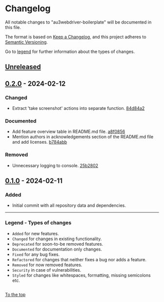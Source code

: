 #####

# Changelog

All notable changes to "au3webdriver-boilerplate" will be documented in this file.

The format is based on [Keep a Changelog](https://keepachangelog.com/en/1.0.0/),
and this project adheres to [Semantic Versioning](https://semver.org/spec/v2.0.0.html).

Go to [legend](#legend---types-of-changes) for further information about the types of changes.

## [Unreleased]

## [0.2.0] - 2024-02-12

### Changed

- Extract 'take screenshot' actions into separate function. [84d84a2](https://github.com/Sven-Seyfert/au3webdriver-boilerplate/-/commit/84d84a201cebed17943feabefc3899a1726837f0)

### Documented

- Add feature overview table in README.md file. [a8f0856](https://github.com/Sven-Seyfert/au3webdriver-boilerplate/-/commit/a8f0856eee3c6bafdd4f444b2a5fac7345ed9662)
- Mention authors in acknowledgements section of the README.md file and add licenses. [b784abb](https://github.com/Sven-Seyfert/au3webdriver-boilerplate/-/commit/b784abbd26987f16163416efbf8752dc65707ff6)

### Removed

- Unnecessary logging to console. [25b2802](https://github.com/Sven-Seyfert/au3webdriver-boilerplate/-/commit/25b2802d001781a691b7b3ec0fdc5ddb0f340f2d)

## [0.1.0] - 2024-02-11

### Added

- Initial commit with all repository data and dependencies.

[Unreleased]: https://github.com/Sven-Seyfert/au3webdriver-boilerplate/compare/v0.2.0...HEAD
[0.2.0]: https://github.com/Sven-Seyfert/au3webdriver-boilerplate/compare/v0.1.0...v0.2.0
[0.1.0]: https://github.com/Sven-Seyfert/au3webdriver-boilerplate/releases/tag/v0.1.0

---

### Legend - Types of changes

- `Added` for new features.
- `Changed` for changes in existing functionality.
- `Deprecated` for soon-to-be removed features.
- `Documented` for documentation only changes.
- `Fixed` for any bug fixes.
- `Refactored` for changes that neither fixes a bug nor adds a feature.
- `Removed` for now removed features.
- `Security` in case of vulnerabilities.
- `Styled` for changes like whitespaces, formatting, missing semicolons etc.

##

[To the top](#)
